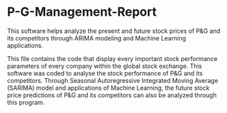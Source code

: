 # P-G-Management-Report
This software helps analyze the present and future stock prices of P&amp;G and its competitors through ARIMA modeling and Machine Learning applications.

This file contains the code that display every important stock performance parameters of every company within the global stock exchange. This software was coded to analyse the stock performance of P&G and its competitors. Through Seasonal Autoregressive Integrated Moving Average (SARIMA) model and applications of Machine Learning, the future stock price predictions of P&G and its competitors can also be analyzed through this program. 
